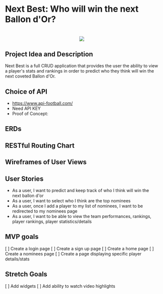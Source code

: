 # Next Best: Who will win the next Ballon d'Or?

<h1 align="center">
  <img src="https://library.sportingnews.com/styles/crop_style_16_9_tablet_2x/s3/2021-08/ballon-dor_jdrcxk2gyy5v1qbj8784anq4a.jpg?itok=ZlNPtzCQ">
 </h1>

## Project Idea and Description
Next Best is a full CRUD application that provides the user the ability to view a player's stats and rankings in order to predict who they think will win the next coveted Ballon d'Or.

## Choice of API
- https://www.api-football.com/
- Need API KEY
- Proof of Concept: 

## ERDs

## RESTful Routing Chart

## Wireframes of User Views

## User Stories
- As a user, I want to predict and keep track of who I think will win the next ballon d'or 
- As a user, I want to select who I think are the top nominees
- As a user, once I add a player to my list of nominees, I want to be redirected to my nominees page
- As a user, I want to be able to view the team performances, rankings, player rankings, player statistics/details

## MVP goals
[ ] Create a login page
[ ] Create a sign up page
[ ] Create a home page
[ ] Create a nominees page
[ ] Create a page displaying specific player details/stats


## Stretch Goals
[ ] Add widgets
[ ] Add ability to watch video highlights
